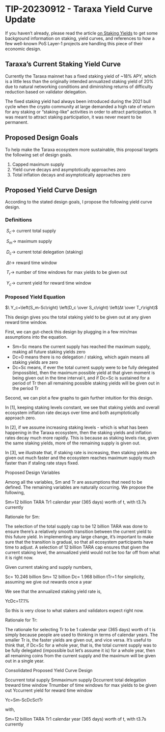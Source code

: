 # TIP-20230912 - Taraxa Yield Curve Update

If you haven’t already, please read the article [on Staking Yields](https://www.taraxa.io/posts/blockchain101/on-staking-yields-2bb2d2c9db449d20d17d1a82fe4193bb) to get some background information on staking, yield curves, and references to how a few well-known PoS Layer-1 projects are handling this piece of their economic design. 


## Taraxa’s Current Staking Yield Curve 

Currently the Taraxa mainnet has a fixed staking yield of ~18% APY, which is a little less than the originally intended annualized staking yield of 20% due to natural networking conditions and diminishing returns of difficulty reduction based on validator delegation. 

The fixed staking yield had always been introduced during the 2021 bull cycle when the crypto community at large demanded a high rate of return for any staking or “staking-like” activities in order to attract participation. It was meant to attract staking participation, it was never meant to be permanent. 


## Proposed Design Goals

To help make the Taraxa ecosystem more sustainable, this proposal targets the following set of design goals. 

1. Capped maximum supply 
2. Yield curve decays and asymptotically approaches zero 
3. Total inflation decays and asymptotically approaches zero


## Proposed Yield Curve Design

According to the stated design goals, I propose the following yield curve design. 

### Definitions

$\ S_c →$ current total supply

$\ S_m →$ maximum supply

$\ D_c →$ current total delegation (staking)

$\ Δt →$ reward time window

$\ T_r →$ number of time windows for max yields to be given out

$\ Y_c →$ current yield for reward time window

### Proposed Yield Equation 

$\ Y_c=\left(S_m-Sc\right) \left(D_c \over S_c\right) \left(Δt \over T_r\right)$


This design gives you the total staking yield to be given out at any given reward time window. 

First, we can gut-check this design by plugging in a few min/max assumptions into the equation. 

- Sm=Sc means the current supply has reached the maximum supply, making all future staking yields zero
- Dc=0 means there is no delegation / staking, which again means all staking  yields are zero
- Dc=Sc means, if ever the total current supply were to be fully delegated (impossible), then the maximum possible yield at that given moment is being given out in the time interval t, and if Dc=Sc is sustained for a period of Tr then all remaining possible staking yields will be given out in the period Tr

Second, we can plot a few graphs to gain further intuition for this design. 



In [1], keeping staking levels constant, we see that staking yields and overall ecosystem inflation rate decays over time and both asymptotically approach zero. 




In [2], if we assume increasing staking levels - which is what has been happening in the Taraxa ecosystem, then the staking yields and inflation rates decay much more rapidly. This is because as staking levels rise, given the same staking yields, more of the remaining supply is given out. 




In [3], we illustrate that, if staking rate is increasing, then staking yields are given out much faster and the ecosystem reaches maximum supply much faster than if staling rate stays fixed. 


Proposed Design Variables

Among all the variables, Sm and Tr are assumptions that need to be defined. The remaining variables are naturally occurring. We propose the following, 

Sm=12 billion TARA
Tr1 calendar year (365 days) worth of t, with t3.7s currently

Rationale for  Sm:  

The selection of the total supply cap to be 12 billion TARA was done to ensure there’s a relatively smooth transition between the current yield to this future yield. In implementing any large change, it’s important to make sure that the transition is gradual, so that all ecosystem participants have time to adjust. A selection of 12 billion TARA cap ensures that given the current staking level, the annualized yield would not be too far off from what it is right now. 

Given current staking and supply numbers, 

Sc= 10.246 billion
Sm= 12 billion
Dc= 1.968 billion
tTr=1 for simplicity, assuming we give out rewards once a year

We see that the annualized staking yield rate is, 

YcDc=17.1%

So this is very close to what stakers and validators expect right now. 

Rationale for  Tr:  

The rationale for selecting Tr to be 1 calendar year (365 days) worth of t is simply because people are used to thinking in terms of calendar years. The smaller Tr is, the faster yields are given out, and vice versa. It’s useful to think that, if Dc=Sc for a whole year, that is, the total current supply was to be fully delegated (impossible but let’s assume it is) for a whole year, then all remaining coins from the current supply and the maximum will be given out in a single year. 


Consolidated Proposed Yield Curve Design

Sccurrent total supply
Smmaximum supply
Dccurrent total delegation
treward time window
Trnumber of time windows for max yields to be given out 
Yccurrent yield for reward time window

Yc=Sm-ScDcSctTr

with, 

Sm=12 billion TARA
Tr1 calendar year (365 days) worth of t, with t3.7s currently

